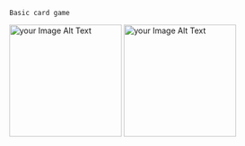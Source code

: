     Basic card game
<img src = "https://github.com/Muhammetsaman/War-Card-Game/assets/134100718/4a6d5e41-dd95-4c75-84ee-7cd4fbbe2aec" alt="your Image Alt Text" width="200"/>
<img src = "https://github.com/Muhammetsaman/War-Card-Game/assets/134100718/e1f2dd4b-9104-4db8-9e01-60f376978f81" alt="your Image Alt Text" width="200"/>
